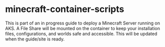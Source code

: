 # minecraft-container-scripts
This is part of an in progress guide to deploy a Minecraft Server running on AKS. A File Share will be mounted on the container to keep your installation files, configurations, and worlds safe and accessible. 
This will be updated when the guide/site is ready. 
